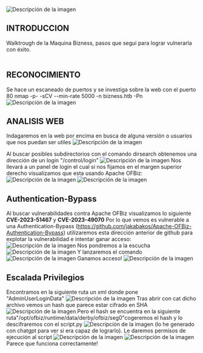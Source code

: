 ![Descripción de la imagen](PortadaBizness.png)
## INTRODUCCION
Walktrough de la Maquina Bizness, pasos que segui para lograr vulnerarla con éxito.<br/>
<br />

## RECONOCIMIENTO
Se hace un escaneado de puertos y se investiga sobre la web con el puerto 80
nmap -p- -sCV --min-rate 5000 -n bizness.htb -Pn
![Descripción de la imagen](Imagen1Bizness.png)
## ANALISIS WEB
Indagaremos en la web por encima en busca de alguna versión o usuarios que nos puedan ser utiles
![Descripción de la imagen](Imagen2Bizness.png)

Al buscar posibles subdirectorios con el comando dirsearch obtenemos una dirección de un login "/control/login"
![Descripción de la imagen](Imagen3Bizness.png)
Nos llevará a un panel de login el cual si nos fijamos en el margen superior derecho visualizamos que esta usando Apache OFBiz:
![Descripción de la imagen](Imagen4Bizness.png)
![Descripción de la imagen](Imagen5Bizness.png)

## Authentication-Bypass
Al buscar vulnerabilidades contra Apache OFBiz visualizamos lo siguiente **CVE-2023-51467** y **CVE-2023-49070**
Por lo que vemos es vulnerable a una Authentication-Bypass (https://github.com/jakabakos/Apache-OFBiz-Authentication-Bypass)
utilizaremos esta dirección anterior de github para explotar la vulnerabilidad e intentar ganar acceso:
![Descripción de la imagen](Imagen6Bizness.png)
Nos pondremos a la escucha
![Descripción de la imagen](Imagen7Bizness.png)
Y lanzaremos el comando
![Descripción de la imagen](Imagen8Bizness.png)
Ganamos acceso!
![Descripción de la imagen](Imagen11Bizness.png)

## Escalada Privilegios
Encontramos en la siguiente ruta un xml donde pone "AdminUserLoginData"
![Descripción de la imagen](Imagen13Bizness.png)
Tras abrir con cat dicho archivo vemos un hash que parece estar cifrado en SHA
![Descripción de la imagen](Imagen14Bizness.png)
Pero el hash se encuentra en la siguiente ruta"/opt/ofbiz/runtime/data/derby/ofbiz/seg0"cogeremos el hash y lo descifraremos con el script.py 
![Descripción de la imagen](Imagen16Bizness.png)
(lo he generado con chatgpt para ver si era capaz de lograrlo). Le daremos permisos de ejecución al script
![Descripción de la imagen](Imagen15Bizness.png)
![Descripción de la imagen](Imagen17Bizness.png)
Parece que funciona correctamente!


